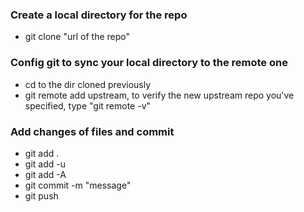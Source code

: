 ### Create a local directory for the repo 
* git clone "url of the repo"
### Config git to sync your local directory to the remote one
* cd to the dir cloned previously
* git remote add upstream, to verify the new upstream repo you've specified, type "git remote -v"
### Add changes of files and commit
* git add .
* git add -u
* git add -A
* git commit -m "message"
* git push